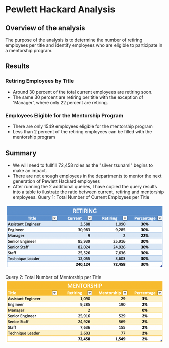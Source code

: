 # Pewlett Hackard Analysis

## Overview of the analysis
The purpose of the analysis is to determine the number of retiring employees per title and identify employees who are eligible to participate in a mentorship program.

## Results
### Retiring Employees by Title
- Around 30 percent of the total current employees are retiring soon.
- The same 30 percent are retiring per title with the exception of 'Manager', where only 22 percent are retiring.

### Employees Eligible for the Mentorship Program
- There are only 1549 employees eligible for the mentorship program
- Less than 2 percent of the retiring employees can be filled with the mentorship program

## Summary
- We will need to fullfill 72,458 roles as the "silver tsunami" begins to make an impact.
- There are not enough employees in the departments to mentor the next generation of Pewlett Hackard employees
- After running the 2 additional queries, I have copied the query results into a table to ilustrate the ratio between current, retiring and mentorship employees.
Query 1: Total Number of Current Employees per Title
<img src="https://github.com/juliomeza/Pewlett-Hackard-Analysis/blob/main/img/Retiring.png">

Query 2: Total Number of Mentorship per Title
<img src="https://github.com/juliomeza/Pewlett-Hackard-Analysis/blob/main/img/Mentorship.png">